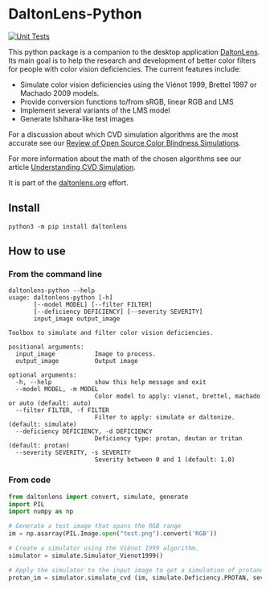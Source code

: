 # DaltonLens-Python

[![Unit Tests](https://github.com/DaltonLens/DaltonLens-Python/actions/workflows/unit_tests.yml/badge.svg)](https://github.com/DaltonLens/DaltonLens-Python/actions/workflows/unit_tests.yml)

This python package is a companion to the desktop application [DaltonLens](https://github.com/DaltonLens/DaltonLens). Its main goal is to help the research and development of better color filters for people with color vision deficiencies. The current features include:

* Simulate color vision deficiencies using the Viénot 1999, Brettel 1997 or Machado 2009 models.
* Provide conversion functions to/from sRGB, linear RGB and LMS
* Implement several variants of the LMS model
* Generate Ishihara-like test images

For a discussion about which CVD simulation algorithms are the most accurate see our [Review of Open Source Color Blindness Simulations](https://daltonlens.org/opensource-cvd-simulation/).

For more information about the math of the chosen algorithms see our article [Understanding CVD Simulation](https://daltonlens.org/understanding-cvd-simulation/).

It is part of the [daltonlens.org](https://daltonlens.org) effort.

## Install

`python3 -m pip install daltonlens`

## How to use

### From the command line

```
daltonlens-python --help
usage: daltonlens-python [-h] 
       [--model MODEL] [--filter FILTER]
       [--deficiency DEFICIENCY] [--severity SEVERITY]
       input_image output_image

Toolbox to simulate and filter color vision deficiencies.

positional arguments:
  input_image           Image to process.
  output_image          Output image

optional arguments:
  -h, --help            show this help message and exit
  --model MODEL, -m MODEL
                        Color model to apply: vienot, brettel, machado or auto (default: auto)
  --filter FILTER, -f FILTER
                        Filter to apply: simulate or daltonize. (default: simulate)
  --deficiency DEFICIENCY, -d DEFICIENCY
                        Deficiency type: protan, deutan or tritan (default: protan)
  --severity SEVERITY, -s SEVERITY
                        Severity between 0 and 1 (default: 1.0)
```

### From code

```python
from daltonlens import convert, simulate, generate
import PIL
import numpy as np

# Generate a test image that spans the RGB range
im = np.asarray(PIL.Image.open("test.png").convert('RGB'))

# Create a simulator using the Viénot 1999 algorithm.
simulator = simulate.Simulator_Vienot1999()

# Apply the simulator to the input image to get a simulation of protanomaly
protan_im = simulator.simulate_cvd (im, simulate.Deficiency.PROTAN, severity=0.8)
```
